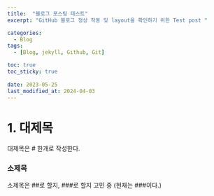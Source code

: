 ```yaml
---
title:  "블로그 포스팅 테스트"
excerpt: "GitHub 블로그 정상 작동 및 layout을 확인하기 위한 Test post "

categories:
  - Blog
tags:
  - [Blog, jekyll, Github, Git]

toc: true
toc_sticky: true
 
date: 2023-05-25
last_modified_at: 2024-04-03
---
```


# 1. 대제목

대제목은 # 한개로 작성한다.

### 소제목

소제목은 ##로 할지, ###로 할지 고민 중 (현재는 ###이다.)